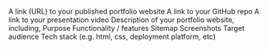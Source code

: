 A link (URL) to your published portfolio website
A link to your GitHub repo
A link to your presentation video
Description of your portfolio website, including,
Purpose
Functionality / features
Sitemap
Screenshots
Target audience
Tech stack (e.g. html, css, deployment platform, etc)
